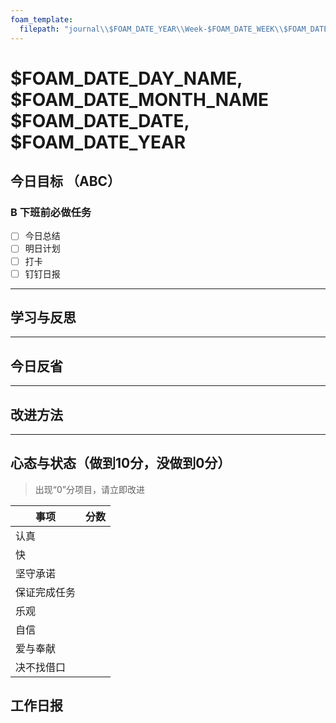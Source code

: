```yaml
---
foam_template:
  filepath: "journal\\$FOAM_DATE_YEAR\\Week-$FOAM_DATE_WEEK\\$FOAM_DATE_YEAR-$FOAM_DATE_MONTH-$FOAM_DATE_DATE.md"
---
```

# $FOAM_DATE_DAY_NAME, $FOAM_DATE_MONTH_NAME $FOAM_DATE_DATE, $FOAM_DATE_YEAR

## 今日目标 （ABC）

### B 下班前必做任务

- [ ] 今日总结
- [ ] 明日计划
- [ ] 打卡
- [ ] 钉钉日报

---

## 学习与反思

---

## 今日反省

---

## 改进方法

---

## 心态与状态（做到10分，没做到0分）

> 出现“0”分项目，请立即改进

| 事项         | 分数 |
| ------------ | ---- |
| 认真         |      |
| 快           |      |
| 坚守承诺     |      |
| 保证完成任务 |      |
| 乐观         |      |
| 自信         |      |
| 爱与奉献     |      |
| 决不找借口   |      |

## 工作日报
